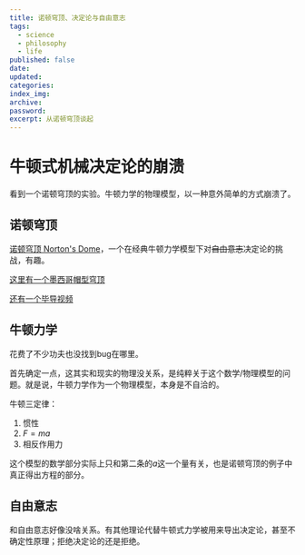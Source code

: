 ```yaml
---
title: 诺顿穹顶、决定论与自由意志
tags:
  - science
  - philosophy
  - life
published: false
date: 
updated: 
categories: 
index_img: 
archive: 
password: 
excerpt: 从诺顿穹顶谈起
---
```

# 牛顿式机械决定论的崩溃
看到一个诺顿穹顶的实验。牛顿力学的物理模型，以一种意外简单的方式崩溃了。

## 诺顿穹顶
  [诺顿穹顶 Norton's Dome](https://www.zhihu.com/question/397610640/answer/2617547404)，一个在经典牛顿力学模型下对<s>自由意志</s>决定论的挑战，有趣。
    
  [这里有一个墨西哥帽型穹顶](https://www.douban.com/note/836428024/?_i=8594614QoOgRwS)
    
  [还有一个毕导视频](https://www.bilibili.com/video/BV18Q4y1E7i7/)
## 牛顿力学
花费了不少功夫也没找到bug在哪里。

首先确定一点，这其实和现实的物理没关系，是纯粹关于这个数学/物理模型的问题。就是说，牛顿力学作为一个物理模型，本身是不自洽的。

牛顿三定律：
1. 惯性
2. $F=ma$
3. 相反作用力

这个模型的数学部分实际上只和第二条的$a$这一个量有关，也是诺顿穹顶的例子中真正得出方程的部分。

## 自由意志
和自由意志好像没啥关系。有其他理论代替牛顿式力学被用来导出决定论，甚至不确定性原理；拒绝决定论的还是拒绝。